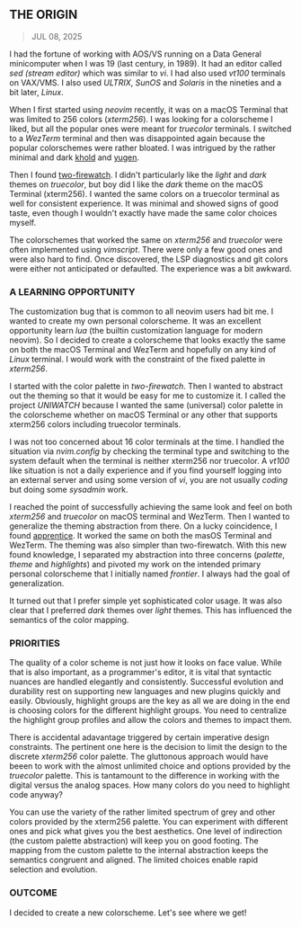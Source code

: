 ## THE ORIGIN
> JUL 08, 2025

I had the fortune of working with AOS/VS running on a Data General
minicomputer when I was 19 (last century, in 1989).
It had an editor called _sed (stream editor)_ which was similar to _vi_.
I had also used _vt100_ terminals on VAX/VMS.
I also used _ULTRIX_, _SunOS_ and _Solaris_ in the nineties and
a bit later, _Linux_.

When I first started using _neovim_ recently, it was on a macOS Terminal
that was limited to 256 colors (_xterm256_).
I was looking for a colorscheme I liked, but all the popular ones were
meant for _truecolor_ terminals.
I switched to a _WezTerm_ terminal and then was disappointed again
because the popular colorschemes were rather bloated.
I was intrigued by the rather minimal and dark
[khold](https://github.com/metalelf0/black-metal-theme-neovim)
and [yugen](https://github.com/bettervim/yugen.nvim).

Then I found [two-firewatch](../theme/firewatch/README.md).
I didn't particularly like the _light_ and _dark_ themes on _truecolor_,
but boy did I like the _dark_ theme on the macOS Terminal (xterm256).
I wanted the same colors on a truecolor terminal as well for consistent
experience.  It was minimal and showed signs of good taste, even though
I wouldn't exactly have made the same color choices myself.

The colorschemes that worked the same on _xterm256_ and _truecolor_
were often implemented using _vimscript_.
There were only a few good ones and were also hard to find.
Once discovered, the LSP diagnostics and git colors were either
not anticipated or defaulted.  The experience was a bit awkward.

### A LEARNING OPPORTUNITY

The customization bug that is common to all neovim users had bit me.
I wanted to create my own personal colorscheme.
It was an excellent opportunity learn _lua_ (the builtin customization
language for modern neovim).
So I decided to create a colorscheme that looks exactly the same on both
the macOS Terminal and WezTerm and hopefully on any kind of _Linux_ terminal.
I would work with the constraint of the fixed palette in _xterm256_.

I started with the color palette in _two-firewatch_.
Then I wanted to abstract out the theming so that it would be easy for me to
customize it.  I called the project _UNIWATCH_ because I wanted the same
(universal) color palette in the colorscheme whether on macOS Terminal or
any other that supports xterm256 colors including truecolor terminals.

I was not too concerned about 16 color terminals at the time.
I handled the situation via _nvim.config_ by checking the terminal type
and switching to the system default when the terminal is neither xterm256
nor truecolor.  A _vt100_ like situation is not a daily experience and
if you find yourself logging into an external server and using some
version of _vi_, you are not usually _coding_ but doing some
_sysadmin_ work.

I reached the point of successfully achieving the same look
and feel on both _xterm256_ and _truecolor_ on macOS terminal and WezTerm.
Then I wanted to generalize the theming abstraction from there.
On a lucky coincidence, I found [apprentice](../theme/apprentice/README.md).
It worked the same on both the masOS Terminal and WezTerm.
The theming was also simpler than two-firewatch.
With this new found knowledge, I separated my abstraction into three concerns
(_palette_, _theme_ and _highlights_) and pivoted my work on the intended
primary personal colorscheme that I initially named _frontier_.
I always had the goal of generalization.

It turned out that I prefer simple yet sophisticated color usage.
It was also clear that I preferred _dark_ themes over _light_ themes.
This has influenced the semantics of the color mapping.

### PRIORITIES

The quality of a color scheme is not just how it looks on face value.
While that is also important, as a programmer's editor, it is vital that
syntactic nuances are handled elegantly and consistently.
Successful evolution and durability rest on supporting new languages and
new plugins quickly and easily.
Obviously, highlight groups are the key as all we are doing in the end
is choosing colors for the different highlight groups.
You need to centralize the highlight group profiles and allow the colors
and themes to impact them.

There is accidental adavantage triggered by certain imperative design
constraints.  The pertinent one here is the decision to limit the design
to the discrete _xterm256_ color palette.  The gluttonous approach would
have beeen to work with the almost unlimited choice and options provided
by the _truecolor_ palette.
This is tantamount to the difference in working with the digital versus
the analog spaces.  How many colors do you need to highlight code anyway?

You can use the variety of the rather limited spectrum of grey and other
colors provided by the xterm256 palette.  You can experiment with different
ones and pick what gives you the best aesthetics.
One level of indirection (the custom palette abstraction) will keep you
on good footing.
The mapping from the custom palette to the internal abstraction keeps
the semantics congruent and aligned.
The limited choices enable rapid selection and evolution.

### OUTCOME

I decided to create a new colorscheme.  Let's see where we get!
